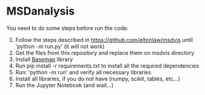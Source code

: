 # MSDanalysis

You need to do some steps before run the code:

  1. Follow the steps described in https://github.com/eltonlaw/msdvis until 'python -m run.py' (it will not work)
  1. Get the files from this repository and replace them on msdvis directory
  1. Install [Basemap](https://matplotlib.org/basemap/users/installing.html) library
  1. Run pip install -r requirements.txt to install all the required dependencies
  1. Run: 'python -m run' and verify all necessary libraries
  1. Install all libraries, if you do not have (numpy, scikit, tables, etc...) 
  1. Run the Jupyter Notebook (and wait...)
